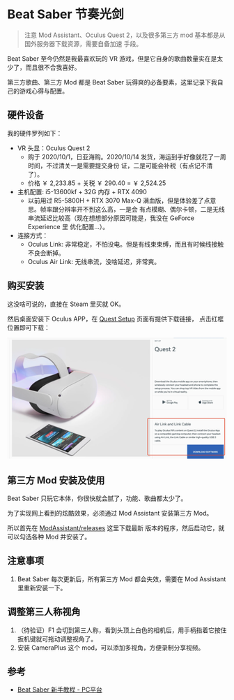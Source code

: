 # Beat Saber 节奏光剑

> 注意 Mod Assistant、Oculus Quest 2，以及很多第三方 mod 基本都是从国外服务器下载资源，需要自备加速
> 手段。

Beat Saber 至今仍然是我最喜欢玩的 VR 游戏，但是它自身的歌曲数量实在是太少了，而且很不合我喜好。

第三方歌曲、第三方 Mod 都是 Beat Saber 玩得爽的必备要素，这里记录下我自己的游戏心得与配置。

## 硬件设备

我的硬件罗列如下：

- VR 头显：Oculus Quest 2
  - 购于 2020/10/1，日亚海购。2020/10/14 发货，海运到手好像就花了一周时间，不过清关一是需要提交身份
    证，二是可能会补税（有点记不清了）。
  - 价格 ￥ 2,233.85 + 关税 ￥ 290.40 = ￥ 2,524.25
- 主机配置: i5-13600kf + 32G 内存 + RTX 4090
  - 以前用过 R5-5800H + RTX 3070 Max-Q 满血版，但是体验差了点意思。帧率跟分辨率开不到这么高，一是会
    有点模糊、偶尔卡顿，二是无线串流延迟比较高（现在想想部分原因可能是，我没在 GeForce Experience 里
    优化配置...）。
- 连接方式：
  - Oculus Link: 非常稳定，不怕没电。但是有线束束缚，而且有时候线接触不良会断掉。
  - Oculus Air Link: 无线串流，没啥延迟，非常爽。

## 购买安装

这没啥可说的，直接在 Steam 里买就 OK。

然后桌面安装下 Oculus APP，在 [Quest Setup](https://www.meta.com/quest/setup/) 页面有提供下载链接，
点击红框位置即可下载：

![](_img/quest-2-airlink-setup.webp)

## 第三方 Mod 安装及使用

Beat Saber 只玩它本体，你很快就会腻了，功能、歌曲都太少了。

为了实现网上看到的炫酷效果，必须通过 Mod Assistant 安装第三方 Mod。

所以首先在 [ModAssistant/releases](https://github.com/Assistant/ModAssistant/releases) 这里下载最新
版本的程序，然后启动它，就可以勾选各种 Mod 并安装了。

## 注意事项

1. Beat Saber 每次更新后，所有第三方 Mod 都会失效，需要在 Mod Assistant 里重新安装一下。

## 调整第三人称视角

1. （待验证）F1 会切到第三人称，看到头顶上白色的相机后，用手柄指着它按住扳机键就可拖动调整视角了。
2. 安装 CameraPlus 这个 mod，可以添加多视角，方便录制分享视频。

## 参考

- [Beat Saber 新手教程 - PC平台](https://bs.wgzeyu.com/pc-guide/)
